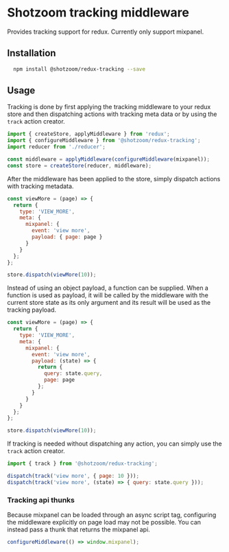 Shotzoom tracking middleware
============================

Provides tracking support for redux. Currently only support mixpanel.

## Installation 

```bash
  npm install @shotzoom/redux-tracking --save
```

## Usage

Tracking is done by first applying the tracking middleware to your redux store and then dispatching actions with tracking meta data or by using the `track` action creator.

```js
import { createStore, applyMiddleware } from 'redux';
import { configureMiddleware } from '@shotzoom/redux-tracking';
import reducer from './reducer';

const middleware = applyMiddleware(configureMiddleware(mixpanel));
const store = createStore(reducer, middleware);
```

After the middleware has been applied to the store, simply dispatch actions with tracking metadata.

```js
const viewMore = (page) => {
  return {
    type: 'VIEW_MORE',
    meta: {
      mixpanel: {
        event: 'view more',
        payload: { page: page }
      }
    }
  };
};

store.dispatch(viewMore(10));
```

Instead of using an object payload, a function can be supplied. When a function is used as payload, it will be called by the middleware with the current store state as its only argument and its result will be used as the tracking payload.

```js
const viewMore = (page) => {
  return {
    type: 'VIEW_MORE',
    meta: { 
      mixpanel: {
        event: 'view more',
        payload: (state) => {
          return {
            query: state.query,
            page: page
          };
        }
      }
    }
  };
};

store.dispatch(viewMore(10));
```

If tracking is needed without dispatching any action, you can simply use the `track` action creator.

```js
import { track } from '@shotzoom/redux-tracking';

dispatch(track('view more', { page: 10 }));
dispatch(track('view more', (state) => { query: state.query }));
```

### Tracking api thunks

Because mixpanel can be loaded through an async script tag, configuring the middleware explicitly on page load may not be possible. You can instead pass a thunk that returns the mixpanel api.

```js
configureMiddleware(() => window.mixpanel);
```
